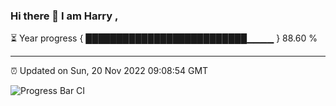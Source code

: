 ### Hi there 👋 I am Harry , 

⏳ Year progress { ██████████████████████████▁▁▁▁ } 88.60 %

---

⏰ Updated on Sun, 20 Nov 2022 09:08:54 GMT

![Progress Bar CI](https://github.com/duykhang68/duykhang68/workflows/Progress%20Bar%20CI/badge.svg)
